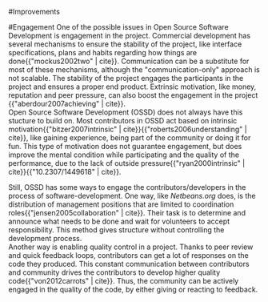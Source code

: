 #Improvements

#Engagement
One of the possible issues in Open Source Software Development is engagement in the project. Commercial development has several mechanisms to ensure the stability of the project, like interface specifications, plans and habits regarding how things are done{{"mockus2002two" | cite}}. Communication can be a substitute for most of these mechanisms, although the "communication-only" approach is not scalable. The stability of the project engages the participants in the project and ensures a proper end product. Extrinsic motivation, like money, reputation and peer pressure, can also boost the engagement in the project {{"aberdour2007achieving" | cite}}.  
Open Source Software Development (OSSD) does not always have this stucture to build on. Most contributors in OSSD act based on  intrinsic motivation{{"bitzer2007intrinsic" | cite}}{{"roberts2006understanding" | cite}}, like gaining experience, being part of the community or doing it for fun. This type of motivation does not guarantee engagement, but does improve the mental condition while participating and the quality of the performance, due to the lack of outside pressure{{"ryan2000intrinsic" | cite}}{{"10.2307/1449618" | cite}}.

Still, OSSD has some ways to engage the contributors/developers in the process of software-development. One way, like *Netbeans.org* does, is the distribution of management positions that are limited to coordination roles{{"jensen2005collaboration" | cite}}. Their task is to determine and announce what needs to be done and wait for volunteers to accept responsibility. This method gives structure without controlling the development process.  
Another way is enabling quality control in a project. Thanks to peer review and quick feedback loops, contributors can get a lot of responses on the code they produced. This constant communication between contributors and community drives the contributors to develop higher quality code{{"von2012carrots" | cite}}. Thus, the community can be actively engaged in the quality of the code, by either giving or reacting to feedback.
